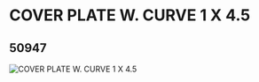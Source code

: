 # COVER PLATE W. CURVE 1 X 4.5
## 50947
![COVER PLATE W. CURVE 1 X 4.5](https://lc-www-live-s.legocdn.com/media/bricks/5/2/4247770.jpg)